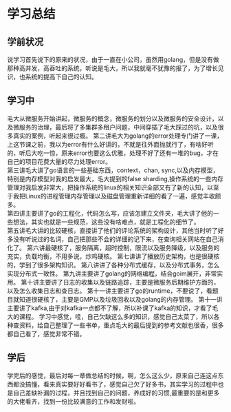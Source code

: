 # 学习总结
## 学前状况
 说学习首先说下的原来的状况，由于一直在小公司，虽然用golang，但是没有做那种高并发，高吞吐的系统，听说是毛大，所以我就毫不犹豫的报了，为了增长见识，也系统的提高下自己的认知。
## 学习中
毛大从微服务开始讲起，微服务的概念，微服务的划分以及微服务的安全设计，以及微服务的治理，最后将了多集群多租户问题，中间穿插了毛大踩过的坑，以及很多真实的案例，听起来很过瘾。
第二讲毛大为golang的error处理专门讲了一课，上这节课之前，我以为error有什么好讲的，不就是往外面抛就行了，有啥好听的，听后大吃一惊，原来error也要这么优雅，处理不好了还有一堆的bug，才在自己的项目花费大量的尽力处理error。  
第三讲毛大讲了go语言的一些基础东西，context，chan, sync,以及内存模型，特别是内存模型对我的启发最大，毛大提到的false sharding,操作系统的一些内存管理对我启发非常大，把操作系统的linux的相关知识全部又有了新的认知，以至于我把Linux的进程管理内存管理以及磁盘管理重新详细的看了一遍，感觉丰收颇多。   
第四讲主要讲了go的工程化，代码怎么写，应该怎建立文件夹，毛大讲了他的一些想法，其实也就是一些规范，这些没有啥难点，就是工程化的细节了。  
第五讲毛大讲的比较硬核，直接讲了他们的评论系统的架构设计，其他当时听了好多没有听说过的名词，自己把那些不会的详细的记下来，在查询相关网站在自己消化了。 
第六讲最硬核了，服务隔离，超时控制，限流以及服务降级，以及服务的充实，负载均衡，不用多说，炒鸡硬核。
第七讲讲了播放历史架构，也是很硬核的，学到了很多架构知识。
第八讲讲了各种分布式缓存，以及分布式事务，怎么实现分布式一致性。
第九讲主要讲了golang的网络编程，结合goim展开，非常实用。
第十讲主要讲了日志的收集以及链路追踪，主要是微服务后期维护方面的，以及怎么收集日志和查日志。
第十一讲主要讲了go的runtime，不要说了，看题目就知道很硬核了，主要是GMP以及垃圾回收以及golang的内存管理。
第十一讲主要讲了kafka,由于对kafka一点都不了解，所以补课了kafka的知识，才看了毛大的课程。
学习中感觉，哇，自己欠缺这么多的知识，感觉自己太菜了，所以各种查资料，给自己整理了一些书单，重点毛大的最后提到的参考文献也很香，很多都自己看了，感觉非常不错。
## 学后
学完后的感觉，最后对每一章做总结的时候，啊，怎么这么少，原来自己连这点东西都没搞懂，看来真实要好好看书了，感觉自己欠了好多书，其实学习的过程中也是自己差缺补漏的过程，并且找到自己的问题，养成好的习惯,最重要的是和更多的大佬看齐，找到一份比较满意的工作和发财啦。